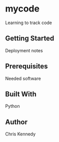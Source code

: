 # mycode
Learning to track code
## Getting Started
Deployment notes
## Prerequisites
Needed software
## Built With
Python
## Author
Chris Kennedy
